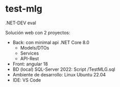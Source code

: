 # test-mlg
.NET-DEV eval

Solución web con 2 proyectos:

- Back: con minimal api .NET Core 8.0
  - Models/DTOs
  - Services
  - API-Rest
- Front: angular 18
- BD (local) SQL-Server 2022: Script /TestMLG.sql
- Ambiente de desarrollo: Linux Ubuntu 22.04
- IDE: VS Code
